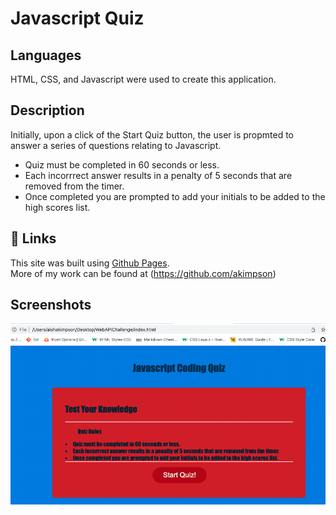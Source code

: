 # Javascript Quiz

## Languages

HTML, CSS, and Javascript were used to create this application.

## Description

Initially, upon a click of the Start Quiz button, the user is propmted to answer a series of questions relating to Javascript.

- Quiz must be completed in 60 seconds or less.
- Each incorrrect answer results in a penalty of 5 seconds that are removed from the timer.
- Once completed you are prompted to add your initials to be added to the high scores list.

## 🔗 Links

This site was built using [Github Pages](https://akimpson.github.io/Javascript-Coding-Quiz/). <br>
More of my work can be found at (https://github.com/akimpson)

## Screenshots

![Javascript-Quiz](./assets/images/Javascript%20Quiz%20Screenshot.png)
